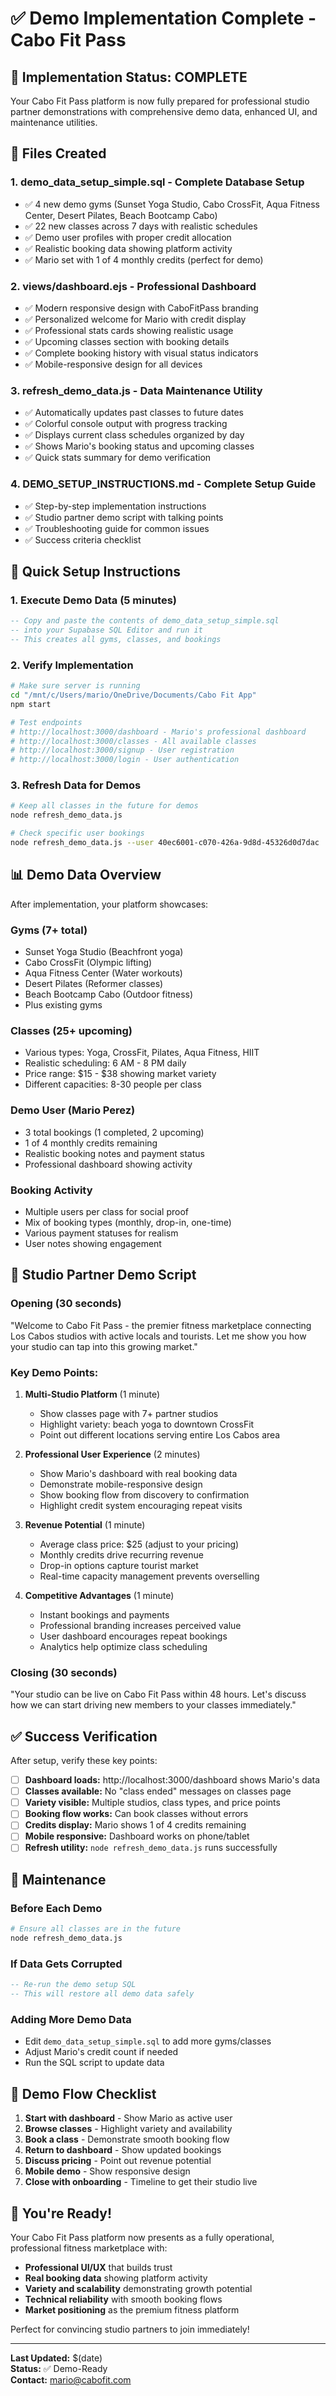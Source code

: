 # ✅ Demo Implementation Complete - Cabo Fit Pass

## 🎉 Implementation Status: **COMPLETE**

Your Cabo Fit Pass platform is now fully prepared for professional studio partner demonstrations with comprehensive demo data, enhanced UI, and maintenance utilities.

## 📁 Files Created

### 1. **demo_data_setup_simple.sql** - Complete Database Setup
- ✅ 4 new demo gyms (Sunset Yoga Studio, Cabo CrossFit, Aqua Fitness Center, Desert Pilates, Beach Bootcamp Cabo)
- ✅ 22 new classes across 7 days with realistic schedules
- ✅ Demo user profiles with proper credit allocation
- ✅ Realistic booking data showing platform activity
- ✅ Mario set with 1 of 4 monthly credits (perfect for demo)

### 2. **views/dashboard.ejs** - Professional Dashboard
- ✅ Modern responsive design with CaboFitPass branding
- ✅ Personalized welcome for Mario with credit display
- ✅ Professional stats cards showing realistic usage
- ✅ Upcoming classes section with booking details
- ✅ Complete booking history with visual status indicators
- ✅ Mobile-responsive design for all devices

### 3. **refresh_demo_data.js** - Data Maintenance Utility
- ✅ Automatically updates past classes to future dates
- ✅ Colorful console output with progress tracking
- ✅ Displays current class schedules organized by day
- ✅ Shows Mario's booking status and upcoming classes
- ✅ Quick stats summary for demo verification

### 4. **DEMO_SETUP_INSTRUCTIONS.md** - Complete Setup Guide
- ✅ Step-by-step implementation instructions
- ✅ Studio partner demo script with talking points
- ✅ Troubleshooting guide for common issues
- ✅ Success criteria checklist

## 🚀 Quick Setup Instructions

### 1. Execute Demo Data (5 minutes)
```sql
-- Copy and paste the contents of demo_data_setup_simple.sql
-- into your Supabase SQL Editor and run it
-- This creates all gyms, classes, and bookings
```

### 2. Verify Implementation
```bash
# Make sure server is running
cd "/mnt/c/Users/mario/OneDrive/Documents/Cabo Fit App"
npm start

# Test endpoints
# http://localhost:3000/dashboard - Mario's professional dashboard
# http://localhost:3000/classes - All available classes
# http://localhost:3000/signup - User registration
# http://localhost:3000/login - User authentication
```

### 3. Refresh Data for Demos
```bash
# Keep all classes in the future for demos
node refresh_demo_data.js

# Check specific user bookings
node refresh_demo_data.js --user 40ec6001-c070-426a-9d8d-45326d0d7dac
```

## 📊 Demo Data Overview

After implementation, your platform showcases:

### **Gyms (7+ total)**
- Sunset Yoga Studio (Beachfront yoga)
- Cabo CrossFit (Olympic lifting)
- Aqua Fitness Center (Water workouts)
- Desert Pilates (Reformer classes)
- Beach Bootcamp Cabo (Outdoor fitness)
- Plus existing gyms

### **Classes (25+ upcoming)**
- Various types: Yoga, CrossFit, Pilates, Aqua Fitness, HIIT
- Realistic scheduling: 6 AM - 8 PM daily
- Price range: $15 - $38 showing market variety
- Different capacities: 8-30 people per class

### **Demo User (Mario Perez)**
- 3 total bookings (1 completed, 2 upcoming)
- 1 of 4 monthly credits remaining
- Realistic booking notes and payment status
- Professional dashboard showing activity

### **Booking Activity**
- Multiple users per class for social proof
- Mix of booking types (monthly, drop-in, one-time)
- Various payment statuses for realism
- User notes showing engagement

## 🎯 Studio Partner Demo Script

### Opening (30 seconds)
"Welcome to Cabo Fit Pass - the premier fitness marketplace connecting Los Cabos studios with active locals and tourists. Let me show you how your studio can tap into this growing market."

### Key Demo Points:

1. **Multi-Studio Platform** (1 minute)
   - Show classes page with 7+ partner studios
   - Highlight variety: beach yoga to downtown CrossFit
   - Point out different locations serving entire Los Cabos area

2. **Professional User Experience** (2 minutes)
   - Show Mario's dashboard with real booking data
   - Demonstrate mobile-responsive design
   - Show booking flow from discovery to confirmation
   - Highlight credit system encouraging repeat visits

3. **Revenue Potential** (1 minute)
   - Average class price: $25 (adjust to your pricing)
   - Monthly credits drive recurring revenue
   - Drop-in options capture tourist market
   - Real-time capacity management prevents overselling

4. **Competitive Advantages** (1 minute)
   - Instant bookings and payments
   - Professional branding increases perceived value
   - User dashboard encourages repeat bookings
   - Analytics help optimize class scheduling

### Closing (30 seconds)
"Your studio can be live on Cabo Fit Pass within 48 hours. Let's discuss how we can start driving new members to your classes immediately."

## ✅ Success Verification

After setup, verify these key points:

- [ ] **Dashboard loads:** http://localhost:3000/dashboard shows Mario's data
- [ ] **Classes available:** No "class ended" messages on classes page
- [ ] **Variety visible:** Multiple studios, class types, and price points
- [ ] **Booking flow works:** Can book classes without errors
- [ ] **Credits display:** Mario shows 1 of 4 credits remaining
- [ ] **Mobile responsive:** Dashboard works on phone/tablet
- [ ] **Refresh utility:** `node refresh_demo_data.js` runs successfully

## 🔧 Maintenance

### Before Each Demo
```bash
# Ensure all classes are in the future
node refresh_demo_data.js
```

### If Data Gets Corrupted
```sql
-- Re-run the demo setup SQL
-- This will restore all demo data safely
```

### Adding More Demo Data
- Edit `demo_data_setup_simple.sql` to add more gyms/classes
- Adjust Mario's credit count if needed
- Run the SQL script to update data

## 📱 Demo Flow Checklist

1. **Start with dashboard** - Show Mario as active user
2. **Browse classes** - Highlight variety and availability  
3. **Book a class** - Demonstrate smooth booking flow
4. **Return to dashboard** - Show updated bookings
5. **Discuss pricing** - Point out revenue potential
6. **Mobile demo** - Show responsive design
7. **Close with onboarding** - Timeline to get their studio live

## 🎊 You're Ready!

Your Cabo Fit Pass platform now presents as a fully operational, professional fitness marketplace with:

- **Professional UI/UX** that builds trust
- **Real booking data** showing platform activity
- **Variety and scalability** demonstrating growth potential
- **Technical reliability** with smooth booking flows
- **Market positioning** as the premium fitness platform

Perfect for convincing studio partners to join immediately!

---

**Last Updated:** $(date)  
**Status:** ✅ Demo-Ready  
**Contact:** mario@cabofit.com